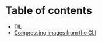 # Table of contents

* [TIL](README.md)
* [Compressing images from the CLI](compressing-images-from-the-cli.md)
